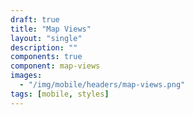 ```yaml
---
draft: true
title: "Map Views"
layout: "single"
description: ""
components: true
component: map-views
images:
  - "/img/mobile/headers/map-views.png"
tags: [mobile, styles]
---
```

